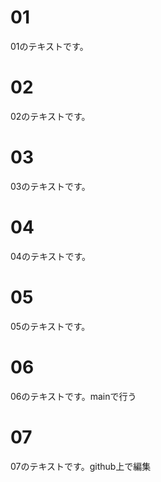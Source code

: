 # 01
01のテキストです。

# 02
02のテキストです。

# 03
03のテキストです。

# 04
04のテキストです。

# 05
05のテキストです。

# 06
06のテキストです。mainで行う

# 07
07のテキストです。github上で編集
